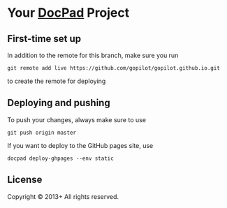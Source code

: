 # Your [DocPad](http://docpad.org) Project

## First-time set up
In addition to the remote for this branch, make sure you run 
```
git remote add live https://github.com/gopilot/gopilot.github.io.git
```
to create the remote for deploying

## Deploying and pushing
To push your changes, always make sure to use 
```
git push origin master
```
If you want to deploy to the GitHub pages site, use
```
docpad deploy-ghpages --env static
```

## License
Copyright &copy; 2013+ All rights reserved.

